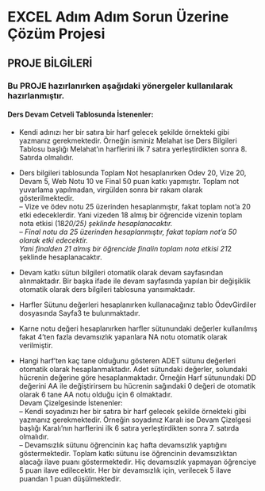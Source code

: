 # EXCEL Adım Adım Sorun Üzerine Çözüm Projesi
## PROJE BİLGİLERİ

### Bu PROJE hazırlanırken aşağıdaki yönergeler kullanılarak hazırlanmıştır. 
#### Ders Devam Cetveli Tablosunda İstenenler:

* Kendi adınızı her bir satıra bir harf gelecek şekilde örnekteki gibi yazmanız gerekmektedir. Örneğin
isminiz Melahat ise Ders Bilgileri Tablosu başlığı Melahat’ın harflerini ilk 7 satıra yerleştirdikten sonra 8. Satırda olmalıdır.

* Ders bilgileri tablosunda Toplam Not hesaplanırken Odev 20, Vize 20, Devam 5, Web Notu 10 ve
Final 50 puan katkı yapmıştır. Toplam not yuvarlama yapılmadan, virgülden sonra bir rakam olarak
gösterilmektedir. <br>
    – Vize ve ödev notu 25 üzerinden hesaplanmıştır, fakat toplam not’a 20 etki edeceklerdir. Yani
    vizeden 18 almış bir öğrencide vizenin toplam nota etkisi (18*20/25) şeklinde hesaplanacaktır.<br>
    – Final notu da 25 üzerinden hesaplanmıştır, fakat toplam not’a 50 olarak etki edecektir. <br> Yani
    finalden 21 almış bir öğrencide finalin toplam nota etkisi 21*2 şeklinde hesaplanacaktır.

* Devam katkı sütun bilgileri otomatik olarak devam sayfasından alınmaktadır. Bir başka ifade ile devam
sayfasında yapılan bir değişiklik otomatik olarak ders bilgileri tablosuna yansımaktadır.

* Harfler Sütunu değerleri hesaplanırken kullanacağınız tablo ÖdevGirdiler dosyasında Sayfa3 te bulunmaktadır.

* Karne notu değeri hesaplanırken harfler sütunundaki değerler kullanılmış fakat 4’ten fazla devamsızlık
yapanlara NA notu otomatik olarak verilmiştir.

* Hangi harf’ten kaç tane olduğunu gösteren ADET sütunu değerleri otomatik olarak hesaplanmaktadır.
Adet sütundaki değerler, solundaki hücrenin değerine göre hesaplanmaktadır. Örneğin Harf sütunundaki DD değerini AA ile değiştirirsem bu hücrenin sağındaki 0 değeri de otomatik olarak 6 tane AA
notu olduğu için 6 olmaktadır. <br>
Devam Çizelgesinde İstenenler: <br>
    – Kendi soyadınızı her bir satıra bir harf gelecek şekilde örnekteki gibi yazmanız gerekmektedir.
    Örneğin soyadınız Karalı ise Devam Çizelgesi başlığı Karalı’nın harflerini ilk 6 satıra yerleştirdikten
    sonra 7. satırda olmalıdır. <br>
    – Devamsızlık sütunu öğrencinin kaç hafta devamsızlık yaptığını göstermektedir. Toplam katkı sütunu ise öğrencinin devamsızlıktan alacağı ilave puanı göstermektedir. Hiç           devamsızlık yapmayan öğrenciye 5 puan ilave edilecektir. Her bir devamsızlık için, verilecek 5 ilave puandan 1 puan
    düşülmektedir.

